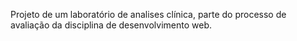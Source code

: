 Projeto de um laboratório de analises clínica, parte do processo de avaliação da disciplina de desenvolvimento web.
